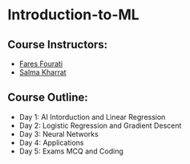 # Introduction-to-ML

## Course Instructors:

- [Fares Fourati](https://fouratifares.github.io/website/)
- [Salma Kharrat](https://salmakh1.github.io/salma_kharrat/)

## Course Outline:

- Day 1: AI Intorduction and Linear Regression
- Day 2: Logistic Regression and Gradient Descent
- Day 3: Neural Networks
- Day 4: Applications
- Day 5: Exams MCQ and Coding


<!---

## Course Link: 

<img src="src/qr-code.png" width="150" height="150">

-->
